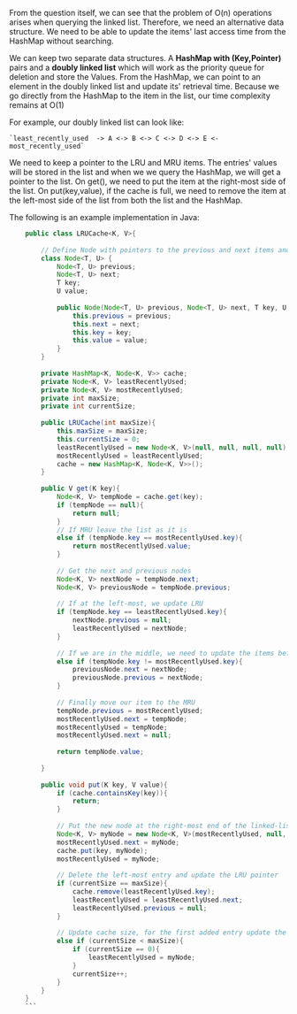 From the question itself, we can see that the problem of O(n) operations arises when querying the linked list. Therefore, we need an alternative data structure. We need to be able to update the items' last access time from the HashMap without searching.

We can keep two separate data structures. A **HashMap with (Key,Pointer)** pairs and a **doubly linked list** which will work as the priority queue for deletion and store the Values. From the HashMap, we can point to an element in the doubly linked list and update its' retrieval time. Because we go directly from the HashMap to the item in the list, our time complexity remains at O(1)

For example, our doubly linked list can look like:

    `least_recently_used  -> A <-> B <-> C <-> D <-> E <- most_recently_used`

We need to keep a pointer to the LRU and MRU items. The entries' values will be stored in the list and when we we query the HashMap, we will get a pointer to the list. On get(), we need to put the item at the right-most side of the list. On put(key,value), if the cache is full, we need to remove the item at the left-most side of the list from both the list and the HashMap.

The following is an example implementation in Java:
```Java
    public class LRUCache<K, V>{
    
    	// Define Node with pointers to the previous and next items and a key, value pair
    	class Node<T, U> {
    		Node<T, U> previous;
    		Node<T, U> next;
    		T key;
    		U value;
    		
    		public Node(Node<T, U> previous, Node<T, U> next, T key, U value){
    			this.previous = previous;
    			this.next = next;
    			this.key = key;
    			this.value = value;
    		}
    	}
    	
    	private HashMap<K, Node<K, V>> cache;
    	private Node<K, V> leastRecentlyUsed;
    	private Node<K, V> mostRecentlyUsed;
    	private int maxSize;
    	private int currentSize;
    	
    	public LRUCache(int maxSize){
    		this.maxSize = maxSize;
    		this.currentSize = 0;
    		leastRecentlyUsed = new Node<K, V>(null, null, null, null);
    		mostRecentlyUsed = leastRecentlyUsed;
    		cache = new HashMap<K, Node<K, V>>();
    	}
    	
    	public V get(K key){
    		Node<K, V> tempNode = cache.get(key);
    		if (tempNode == null){
    			return null;
    		}
    		// If MRU leave the list as it is
    		else if (tempNode.key == mostRecentlyUsed.key){
    			return mostRecentlyUsed.value;
    		}
    		
    		// Get the next and previous nodes
    		Node<K, V> nextNode = tempNode.next;
    		Node<K, V> previousNode = tempNode.previous;
    		
    		// If at the left-most, we update LRU 
    		if (tempNode.key == leastRecentlyUsed.key){
    			nextNode.previous = null;
    			leastRecentlyUsed = nextNode;
    		}
    		
    		// If we are in the middle, we need to update the items before and after our item
    		else if (tempNode.key != mostRecentlyUsed.key){
    			previousNode.next = nextNode;
    			previousNode.previous = nextNode;
    		}
    		
    		// Finally move our item to the MRU
    		tempNode.previous = mostRecentlyUsed;
    		mostRecentlyUsed.next = tempNode;
    		mostRecentlyUsed = tempNode;
    		mostRecentlyUsed.next = null;
    		
    		return tempNode.value;
    		
    	}
    	
    	public void put(K key, V value){
    		if (cache.containsKey(key)){
    			return;
    		}
    		
    		// Put the new node at the right-most end of the linked-list
    		Node<K, V> myNode = new Node<K, V>(mostRecentlyUsed, null, key, value);
    		mostRecentlyUsed.next = myNode;
    		cache.put(key, myNode);
    		mostRecentlyUsed = myNode;
    		
    		// Delete the left-most entry and update the LRU pointer
    		if (currentSize == maxSize){
    			cache.remove(leastRecentlyUsed.key);
    			leastRecentlyUsed = leastRecentlyUsed.next;
    			leastRecentlyUsed.previous = null;
    		}
    		
    		// Update cache size, for the first added entry update the LRU pointer
    		else if (currentSize < maxSize){
    			if (currentSize == 0){
    				leastRecentlyUsed = myNode;
    			}
    			currentSize++;
    		}
    	}
    }
    ```